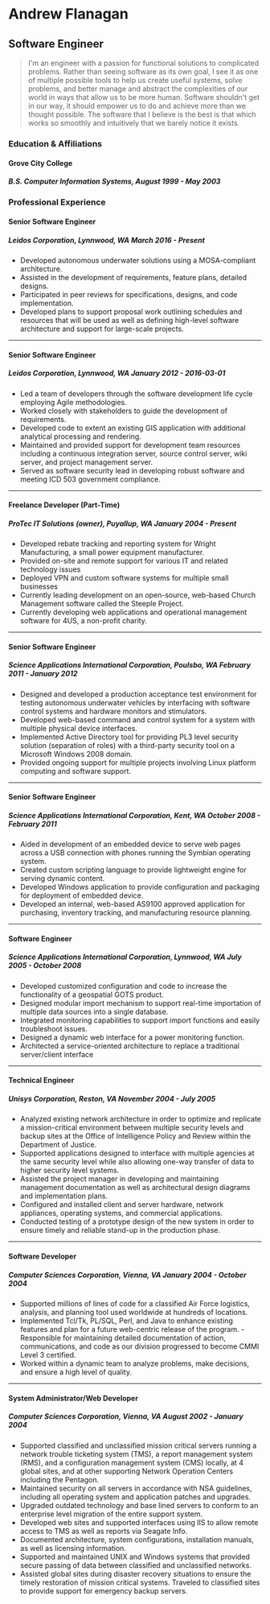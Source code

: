 # Andrew Flanagan
## Software Engineer

> I'm an engineer with a passion for functional solutions to complicated problems. Rather than seeing software as its own goal, I see it as one of multiple possible tools to help us create useful systems, solve problems, and better manage and abstract the complexities of our world in ways that allow us to be more human. Software shouldn't get in our way, it should empower us to do and achieve more than we thought possible. The software that I believe is the best is that which works so smoothly and intuitively that we barely notice it exists.

### Education & Affiliations

#### Grove City College
##### B.S. Computer Information Systems, August 1999 - May 2003
 

### Professional Experience

#### Senior Software Engineer
##### Leidos Corporation, Lynnwood, WA March 2016 - Present
 
* Developed autonomous underwater solutions using a MOSA-compliant architecture.
* Assisted in the development of requirements, feature plans, detailed designs.
* Participated in peer reviews for specifications, designs, and code implementation.
* Developed plans to support proposal work outlining schedules and resources that will be used as well as defining high-level software architecture and support for large-scale projects.

---

#### Senior Software Engineer
##### Leidos Corporation, Lynnwood, WA January 2012 - 2016-03-01
 
* Led a team of developers through the software development life cycle employing Agile methodologies.
* Worked closely with stakeholders to guide the development of requirements.
* Developed code to extent an existing GIS application with additional analytical processing and rendering.
* Maintained and provided support for development team resources including a continuous integration server, source control server, wiki server, and project management server.
* Served as software security lead in developing robust software and meeting ICD 503 government compliance.

---

#### Freelance Developer (Part-Time)
##### ProTec IT Solutions (owner), Puyallup, WA January 2004 - Present
 
* Developed rebate tracking and reporting system for Wright Manufacturing, a small power equipment manufacturer.
* Provided on-site and remote support for various IT and related technology issues
* Deployed VPN and custom software systems for multiple small businesses
* Currently leading development on an open-source, web-based Church Management software called the Steeple Project.
* Currently developing web applications and operational management software for 4US, a non-profit charity.

---

#### Senior Software Engineer
##### Science Applications International Corporation, Poulsbo, WA February 2011 - January 2012
 
* Designed and developed a production acceptance test environment for testing autonomous underwater vehicles by interfacing with software control systems and hardware monitors and stimulators.
* Developed web-based command and control system for a system with multiple physical device interfaces.
* Implemented Active Directory tool for providing PL3 level security solution (separation of roles) with a third-party security tool on a Microsoft Windows 2008 domain.
* Provided ongoing support for multiple projects involving Linux platform computing and software support.

---

#### Senior Software Engineer
##### Science Applications International Corporation, Kent, WA October 2008 - February 2011
 
* Aided in development of an embedded device to serve web pages across a USB connection with phones running the Symbian operating system.
* Created custom scripting language to provide lightweight engine for serving dynamic content.
* Developed Windows application to provide configuration and packaging for deployment of embedded device.
* Developed an internal, web-based AS9100 approved application for purchasing, inventory tracking, and manufacturing resource planning.

---

#### Software Engineer
##### Science Applications International Corporation, Lynnwood, WA July 2005 - October 2008
 
* Developed customized configuration and code to increase the functionality of a geospatial GOTS product.
* Designed modular import mechanism to support real-time importation of multiple data sources into a single database.
* Integrated monitoring capabilities to support import functions and easily troubleshoot issues.
* Designed a dynamic web interface for a power monitoring function.
* Architected a service-oriented architecture to replace a traditional server/client interface

---

#### Technical Engineer
##### Unisys Corporation, Reston, VA November 2004 - July 2005
 
* Analyzed existing network architecture in order to optimize and replicate a mission-critical environment between multiple security levels and backup sites at the Office of Intelligence Policy and Review within the Department of Justice.
* Supported applications designed to interface with multiple agencies at the same security level while also allowing one-way transfer of data to higher security level systems.
* Assisted the project manager in developing and maintaining management documentation as well as architectural design diagrams and implementation plans.
* Configured and installed client and server hardware, network appliances, operating systems, and commercial applications.
* Conducted testing of a prototype design of the new system in order to ensure timely and reliable stand-up in the production phase.

---

#### Software Developer
##### Computer Sciences Corporation, Vienna, VA January 2004 - October 2004
 
* Supported millions of lines of code for a classified Air Force logistics, analysis, and planning tool used worldwide at hundreds of locations.
* Implemented Tcl/Tk, PL/SQL, Perl, and Java to enhance existing features and plan for a future web-centric release of the program. - Responsible for maintaining detailed documentation of action, communications, and code as our division progressed to become CMMI Level 3 certified.
* Worked within a dynamic team to analyze problems, make decisions, and ensure a high level of quality.

---

#### System Administrator/Web Developer
##### Computer Sciences Corporation, Vienna, VA August 2002 - January 2004
 
* Supported classified and unclassified mission critical servers running a network trouble ticketing system (TMS), a report management system (RMS), and a configuration management system (CMS) locally, at 4 global sites, and at other supporting Network Operation Centers including the Pentagon.
* Maintained security on all servers in accordance with NSA guidelines, including all operating system and application patches and upgrades.
* Upgraded outdated technology and base lined servers to conform to an enterprise level migration of the entire support system.
* Developed web sites and supported interfaces using IIS to allow remote access to TMS as well as reports via Seagate Info.
* Documented architecture, system configurations, installation manuals, as well as licensing information.
* Supported and maintained UNIX and Windows systems that provided secure passing of data between classified and unclassified networks.
* Assisted global sites during disaster recovery situations to ensure the timely restoration of mission critical systems. Traveled to classified sites to provide support for emergency backup servers.
